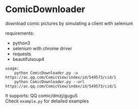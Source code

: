 # ComicDownloader

download comic pictures by simulating a client with selenium

requirements:

- python3
- selenium with chrome driver
- requests
- beautifulsoup4


```
usage:
    python ComicDownloader.py -u https://ac.qq.com/ComicView/index/id/549573/cid/1
    python ComicDownloader.py --url https://ac.qq.com/ComicView/index/id/549573/cid/1
```

It supports: QQ comic/dmzj/gugu5  
Check `example.py` for detailed examples
